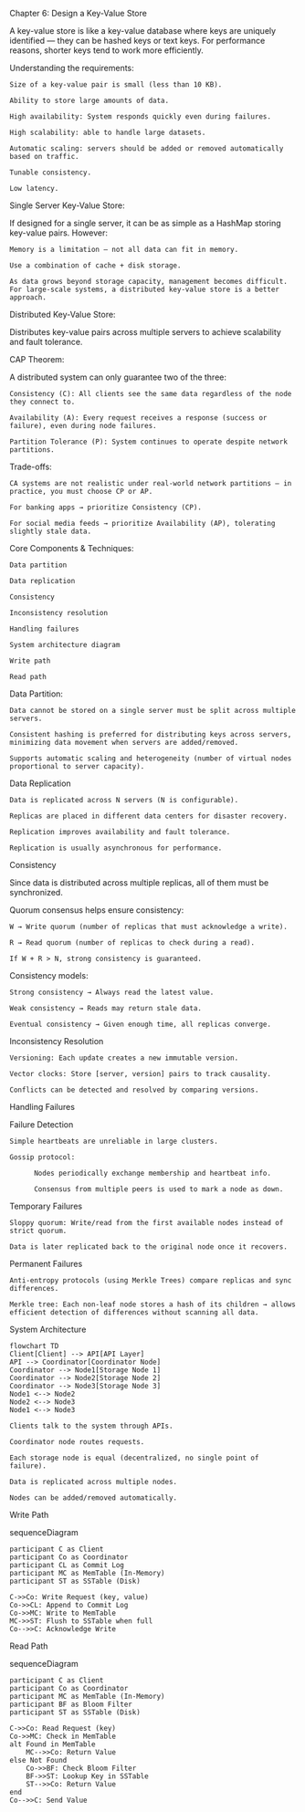 Chapter 6: Design a Key-Value Store

A key-value store is like a key-value database where keys are uniquely identified — they can be hashed keys or text keys. For performance reasons, shorter keys tend to work more efficiently.

  Understanding the requirements:
    
    Size of a key-value pair is small (less than 10 KB).
    
    Ability to store large amounts of data.
    
    High availability: System responds quickly even during failures.
    
    High scalability: able to handle large datasets.
    
    Automatic scaling: servers should be added or removed automatically based on traffic.
    
    Tunable consistency.
    
    Low latency.

Single Server Key-Value Store:

If designed for a single server, it can be as simple as a HashMap storing key-value pairs. However:

    Memory is a limitation — not all data can fit in memory.
    
    Use a combination of cache + disk storage.
    
    As data grows beyond storage capacity, management becomes difficult.
    For large-scale systems, a distributed key-value store is a better approach.

Distributed Key-Value Store:

Distributes key-value pairs across multiple servers to achieve scalability and fault tolerance.

CAP Theorem:

A distributed system can only guarantee two of the three:

    Consistency (C): All clients see the same data regardless of the node they connect to.
    
    Availability (A): Every request receives a response (success or failure), even during node failures.
    
    Partition Tolerance (P): System continues to operate despite network partitions.

Trade-offs:

    CA systems are not realistic under real-world network partitions — in practice, you must choose CP or AP.
    
    For banking apps → prioritize Consistency (CP).
    
    For social media feeds → prioritize Availability (AP), tolerating slightly stale data.

Core Components & Techniques:

    Data partition
    
    Data replication
    
    Consistency
    
    Inconsistency resolution
    
    Handling failures
    
    System architecture diagram
    
    Write path
    
    Read path

Data Partition:

    Data cannot be stored on a single server must be split across multiple servers.
    
    Consistent hashing is preferred for distributing keys across servers, minimizing data movement when servers are added/removed.
    
    Supports automatic scaling and heterogeneity (number of virtual nodes proportional to server capacity).

Data Replication

    Data is replicated across N servers (N is configurable).
    
    Replicas are placed in different data centers for disaster recovery.
    
    Replication improves availability and fault tolerance.
    
    Replication is usually asynchronous for performance.

Consistency

Since data is distributed across multiple replicas, all of them must be synchronized.

Quorum consensus helps ensure consistency:

    W → Write quorum (number of replicas that must acknowledge a write).
    
    R → Read quorum (number of replicas to check during a read).
    
    If W + R > N, strong consistency is guaranteed.

Consistency models:

    Strong consistency → Always read the latest value.
    
    Weak consistency → Reads may return stale data.
    
    Eventual consistency → Given enough time, all replicas converge.

Inconsistency Resolution

    Versioning: Each update creates a new immutable version.
    
    Vector clocks: Store [server, version] pairs to track causality.
    
    Conflicts can be detected and resolved by comparing versions.

Handling Failures

Failure Detection

    Simple heartbeats are unreliable in large clusters.
    
    Gossip protocol:
    
          Nodes periodically exchange membership and heartbeat info.
          
          Consensus from multiple peers is used to mark a node as down.

Temporary Failures

    Sloppy quorum: Write/read from the first available nodes instead of strict quorum.
    
    Data is later replicated back to the original node once it recovers.

Permanent Failures

    Anti-entropy protocols (using Merkle Trees) compare replicas and sync differences.
    
    Merkle tree: Each non-leaf node stores a hash of its children → allows efficient detection of differences without scanning all data.

System Architecture  

    flowchart TD
    Client[Client] --> API[API Layer]
    API --> Coordinator[Coordinator Node]
    Coordinator --> Node1[Storage Node 1]
    Coordinator --> Node2[Storage Node 2]
    Coordinator --> Node3[Storage Node 3]
    Node1 <--> Node2
    Node2 <--> Node3
    Node1 <--> Node3

    Clients talk to the system through APIs.
    
    Coordinator node routes requests.
    
    Each storage node is equal (decentralized, no single point of failure).
    
    Data is replicated across multiple nodes.
    
    Nodes can be added/removed automatically.


Write Path

sequenceDiagram

    participant C as Client
    participant Co as Coordinator
    participant CL as Commit Log
    participant MC as MemTable (In-Memory)
    participant ST as SSTable (Disk)

    C->>Co: Write Request (key, value)
    Co->>CL: Append to Commit Log
    Co->>MC: Write to MemTable
    MC->>ST: Flush to SSTable when full
    Co-->>C: Acknowledge Write


Read Path

sequenceDiagram
   
    participant C as Client
    participant Co as Coordinator
    participant MC as MemTable (In-Memory)
    participant BF as Bloom Filter
    participant ST as SSTable (Disk)

    C->>Co: Read Request (key)
    Co->>MC: Check in MemTable
    alt Found in MemTable
        MC-->>Co: Return Value
    else Not Found
        Co->>BF: Check Bloom Filter
        BF->>ST: Lookup Key in SSTable
        ST-->>Co: Return Value
    end
    Co-->>C: Send Value




  

